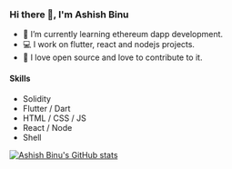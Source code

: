### Hi there 👋, I'm Ashish Binu

- 🌱 I’m currently learning ethereum dapp development.
- 💻 I work on flutter, react and nodejs projects.
- 💙 I love open source and love to contribute to it.

#### Skills

* Solidity
* Flutter / Dart
* HTML / CSS / JS
* React / Node
* Shell


[![Ashish Binu's GitHub stats](https://github-readme-stats.vercel.app/api?username=ashishbinu)](https://github.com/anuraghazra/github-readme-stats)
